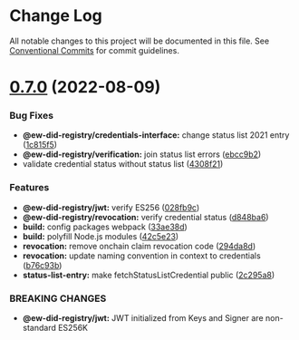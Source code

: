 # Change Log

All notable changes to this project will be documented in this file.
See [Conventional Commits](https://conventionalcommits.org) for commit guidelines.

# [0.7.0](https://github.com/energywebfoundation/ew-did-registry/compare/v0.6.2...v0.7.0) (2022-08-09)


### Bug Fixes

* **@ew-did-registry/credentials-interface:** change status list 2021 entry ([1c815f5](https://github.com/energywebfoundation/ew-did-registry/commit/1c815f550a0b1a5231522d276e5cc6156ae69d99))
* **@ew-did-registry/verification:** join status list errors ([ebcc9b2](https://github.com/energywebfoundation/ew-did-registry/commit/ebcc9b2b96a3261800ec35672419d780961ab1af))
* validate credential status without status list ([4308f21](https://github.com/energywebfoundation/ew-did-registry/commit/4308f21a86ddd543365d9a24f7ffab8903ea0941))


### Features

* **@ew-did-registry/jwt:** verify ES256 ([028fb9c](https://github.com/energywebfoundation/ew-did-registry/commit/028fb9cd9ad5f123ecd47c5842bf8e5d21e2c022))
* **@ew-did-registry/revocation:** verify credential status ([d848ba6](https://github.com/energywebfoundation/ew-did-registry/commit/d848ba60e5bf73ea821c3aa8de1bad9f57bf0d88))
* **build:** config packages webpack ([33ae38d](https://github.com/energywebfoundation/ew-did-registry/commit/33ae38d72027c262c0e80e96c9a7fefc7bb5bd90))
* **build:** polyfill Node.js modules ([42c5e23](https://github.com/energywebfoundation/ew-did-registry/commit/42c5e23d6c8356ec473d2730beeb1d7b8c3208ed))
* **revocation:** remove onchain claim revocation code ([294da8d](https://github.com/energywebfoundation/ew-did-registry/commit/294da8dc58e7f493cd5e9dac332c41b0f7e49ee4))
* **revocation:** update naming convention in context to credentials ([b76c93b](https://github.com/energywebfoundation/ew-did-registry/commit/b76c93bd25238f057504dbf098d68cc10c53e5eb))
* **status-list-entry:** make fetchStatusListCredential public ([2c295a8](https://github.com/energywebfoundation/ew-did-registry/commit/2c295a83070b55b02d53ebe9506d139aaa479f84))


### BREAKING CHANGES

* **@ew-did-registry/jwt:** JWT initialized from Keys and Signer are non-standard ES256K

